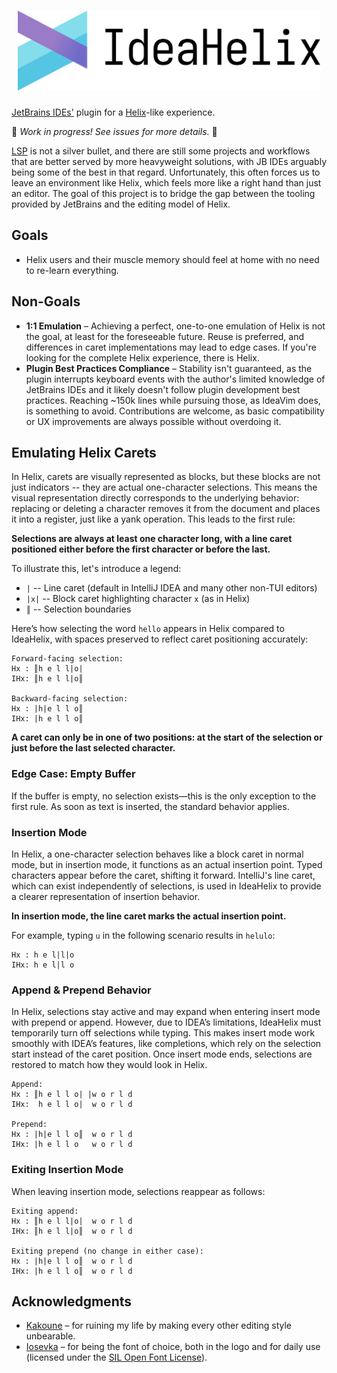 <div align="center">
<h1>
<picture>
  <source media="(prefers-color-scheme: dark)" srcset="ideahelix_dark.svg">
  <source media="(prefers-color-scheme: light)" srcset="ideahelix_light.svg">
  <img alt="IdeaHelix" height="128" src="ideahelix_light.svg">
</picture>
</h1>
</div>

[JetBrains IDEs'](https://www.jetbrains.com/ides/) plugin for a
[Helix](https://helix-editor.com)-like experience.

🚧 _Work in progress! See issues for more details._ 🚧

[LSP](https://github.com/microsoft/language-server-protocol) is not a silver bullet, and
there are still some projects and workflows that are better served by more heavyweight
solutions, with JB IDEs arguably being some of the best in that regard. Unfortunately,
this often forces us to leave an environment like Helix, which feels more like a right
hand than just an editor. The goal of this project is to bridge the gap between the
tooling provided by JetBrains and the editing model of Helix.

## Goals
- Helix users and their muscle memory should feel at home with no need to re-learn
  everything.

## Non-Goals
- **1:1 Emulation** – Achieving a perfect, one-to-one emulation of Helix is not the
  goal, at least for the foreseeable future. Reuse is preferred, and differences in
  caret implementations may lead to edge cases.  If you're looking for the complete Helix
  experience, there is Helix.
- **Plugin Best Practices Compliance** – Stability isn't guaranteed, as the plugin
  interrupts keyboard events with the author's limited knowledge of JetBrains IDEs and
  it likely doesn't follow plugin development best practices. Reaching ~150k lines while
  pursuing those, as IdeaVim does, is something to avoid. Contributions are welcome, as
  basic compatibility or UX improvements are always possible without overdoing it.

## Emulating Helix Carets

In Helix, carets are visually represented as blocks, but these blocks are not
just indicators -- they are actual one-character selections. This means the visual
representation directly corresponds to the underlying behavior: replacing or deleting a
character removes it from the document and places it into a register, just like a yank
operation. This leads to the first rule:

**Selections are always at least one character long, with a line caret positioned either
before the first character or before the last.**

To illustrate this, let's introduce a legend:

- `|` -- Line caret (default in IntelliJ IDEA and many other non-TUI editors)
- `|x|` -- Block caret highlighting character `x` (as in Helix)
- `║` -- Selection boundaries

Here’s how selecting the word `hello` appears in Helix compared to IdeaHelix, with spaces
preserved to reflect caret positioning accurately:

```
Forward-facing selection:
Hx : ║h e l l|o|
IHx: ║h e l l|o║

Backward-facing selection:
Hx : |h|e l l o║
IHx: |h e l l o║
```

**A caret can only be in one of two positions: at the start of the selection or just
before the last selected character.**

### Edge Case: Empty Buffer

If the buffer is empty, no selection exists—this is the only exception to the first rule.
As soon as text is inserted, the standard behavior applies.

### Insertion Mode

In Helix, a one-character selection behaves like a block caret in normal mode, but in
insertion mode, it functions as an actual insertion point. Typed characters appear before
the caret, shifting it forward. IntelliJ's line caret, which can exist independently
of selections, is used in IdeaHelix to provide a clearer representation of insertion
behavior.

**In insertion mode, the line caret marks the actual insertion point.**

For example, typing `u` in the following scenario results in `helulo`:

```
Hx : h e l|l|o
IHx: h e l|l o
```

### Append & Prepend Behavior

In Helix, selections stay active and may expand when entering insert mode with prepend or
append. However, due to IDEA’s limitations, IdeaHelix must temporarily turn off selections
while typing. This makes insert mode work smoothly with IDEA’s features, like completions,
which rely on the selection start instead of the caret position. Once insert mode ends,
selections are restored to match how they would look in Helix.

```
Append:
Hx : ║h e l l o| |w o r l d
IHx:  h e l l o|  w o r l d

Prepend:
Hx : |h|e l l o║  w o r l d
IHx: |h e l l o   w o r l d
```

### Exiting Insertion Mode

When leaving insertion mode, selections reappear as follows:

```
Exiting append:
Hx : ║h e l l|o|  w o r l d
IHx: ║h e l l|o║  w o r l d

Exiting prepend (no change in either case):
Hx : |h|e l l o║  w o r l d
IHx: |h e l l o║  w o r l d
```

## Acknowledgments
- [Kakoune](https://kakoune.org) – for ruining my life by making every other editing
  style unbearable.
- [Iosevka](https://typeof.net/Iosevka/) – for being the font of choice, both in the
  logo and for daily use (licensed under the
  [SIL Open Font License](https://opensource.org/licenses/OFL-1.1)).
